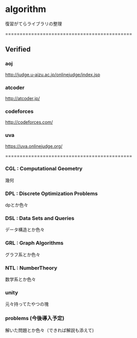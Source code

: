 # algorithm
復習がてらライブラリの整理

============================================


## Verified
### aoj
<http://judge.u-aizu.ac.jp/onlinejudge/index.jsp>
### atcoder
<http://atcoder.jp/>
### codeforces
<http://codeforces.com/>
### uva
<https://uva.onlinejudge.org/>

============================================
### CGL : Computational Geometry
幾何
### DPL : Discrete Optimization Problems
dpとか色々
### DSL : Data Sets and Queries
データ構造とか色々
### GRL : Graph Algorithms
グラフ系とか色々
### NTL : NumberTheory
数学系とか色々

### unity
元々持ってたやつの塊

### problems (今後導入予定)
解いた問題とか色々（できれば解説も添えて)

